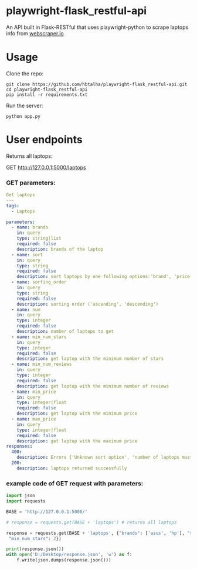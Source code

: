 # playwright-flask_restful-api
An API built in Flask-RESTful that uses playwright-python to scrape laptops info from [webscraper.io](https://webscraper.io/test-sites/e-commerce/allinone/computers/laptops)

# Usage
Clone the repo:
```
git clone https://github.com/hbtalha/playwright-flask_restful-api.git
cd playwright-flask_restful-api
pip install -r requirements.txt
```

Run the server:
```
python app.py
```
# User endpoints
Returns all laptops:

GET http://127.0.0.1:5000/laptops

### GET parameters:

```yaml
Get laptops
---
tags:
  - Laptops

parameters:
  - name: brands
    in: query
    type: string|list
    required: false
    description: brands of the laptop
  - name: sort
    in: query
    type: string
    required: false
    description: sort laptops by one following options:'brand', 'price', 'num_reviews', 'num_stars
  - name: sorting_order
    in: query
    type: string
    required: false
    description: sorting order ('ascending', 'descending')
  - name: num
    in: query
    type: integer
    required: false
    description: number of laptops to get
  - name: min_num_stars
    in: query
    type: integer
    required: false
    description: get laptop with the minimum number of stars
  - name: min_num_reviews
    in: query
    type: integer
    required: false
    description: get laptop with the minimum number of reviews
  - name: min_price
    in: query
    type: integer|float
    required: false
    description: get laptop with the minimum price
  - name: max_price
    in: query
    type: integer|float
    required: false
    description: get laptop with the maximum price
responses:
  400:
    description: Errors {'Unknown sort option', 'number of laptops must be greater than zero', 'invalid price range'}
  200:
    description: laptops returned successfully

```

### example code of GET request with parameters:
```python
import json
import requests

BASE = 'http://127.0.0.1:5000/'

# response = requests.get(BASE + 'laptops') # returns all laptops

response = requests.get(BASE + 'laptops', {"brands": ['asus', 'hp'], "sort": "price", "sorting_order":'ascending', "num": 15, "max_price": 1500, "min_price": 400, "min_num_reviews": 5,
 "min_num_stars": 2})

print(response.json())
with open('D:/Desktop/response.json', 'w') as f:
    f.write(json.dumps(response.json()))
```
